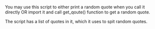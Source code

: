You may use this script to either print a random quote when you call it directly  OR  import it and call get_qoute() function to get a random quote.

The script has a list of quotes in it, which it uses to spit random quotes.
